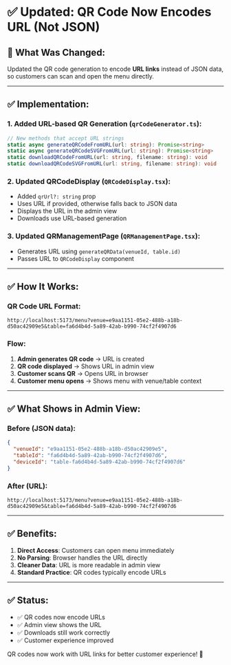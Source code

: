 # ✅ Updated: QR Code Now Encodes URL (Not JSON)

## 🎯 What Was Changed:

Updated the QR code generation to encode **URL links** instead of JSON data, so customers can scan and open the menu directly.

---

## ✅ Implementation:

### 1. **Added URL-based QR Generation** (`qrCodeGenerator.ts`):
```typescript
// New methods that accept URL strings
static async generateQRCodeFromURL(url: string): Promise<string>
static async generateQRCodeSVGFromURL(url: string): Promise<string>
static downloadQRCodeFromURL(url: string, filename: string): void
static downloadQRCodeSVGFromURL(url: string, filename: string): void
```

### 2. **Updated QRCodeDisplay** (`QRCodeDisplay.tsx`):
- Added `qrUrl?: string` prop
- Uses URL if provided, otherwise falls back to JSON data
- Displays the URL in the admin view
- Downloads use URL-based generation

### 3. **Updated QRManagementPage** (`QRManagementPage.tsx`):
- Generates URL using `generateQRData(venueId, table.id)`
- Passes URL to `QRCodeDisplay` component

---

## ✅ How It Works:

### **QR Code URL Format**:
```
http://localhost:5173/menu?venue=e9aa1151-05e2-488b-a18b-d50ac42909e5&table=fa6d4b4d-5a89-42ab-b990-74cf2f4907d6
```

### **Flow**:
1. **Admin generates QR code** → URL is created
2. **QR code displayed** → Shows URL in admin view
3. **Customer scans QR** → Opens URL in browser
4. **Customer menu opens** → Shows menu with venue/table context

---

## ✅ What Shows in Admin View:

### **Before** (JSON data):
```json
{
  "venueId": "e9aa1151-05e2-488b-a18b-d50ac42909e5",
  "tableId": "fa6d4b4d-5a89-42ab-b990-74cf2f4907d6",
  "deviceId": "table-fa6d4b4d-5a89-42ab-b990-74cf2f4907d6"
}
```

### **After** (URL):
```
http://localhost:5173/menu?venue=e9aa1151-05e2-488b-a18b-d50ac42909e5&table=fa6d4b4d-5a89-42ab-b990-74cf2f4907d6
```

---

## ✅ Benefits:

1. **Direct Access**: Customers can open menu immediately
2. **No Parsing**: Browser handles the URL directly
3. **Cleaner Data**: URL is more readable in admin view
4. **Standard Practice**: QR codes typically encode URLs

---

## ✅ Status:

- ✅ QR codes now encode URLs
- ✅ Admin view shows the URL
- ✅ Downloads still work correctly
- ✅ Customer experience improved

QR codes now work with URL links for better customer experience! 🎉

